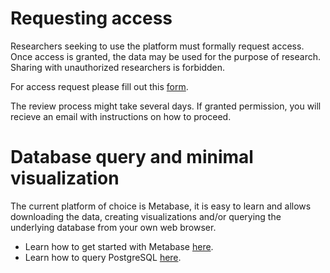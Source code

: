 # Requesting access
Researchers seeking to use the platform must formally request access.
Once access is granted, the data may be used for the purpose of research. Sharing with unauthorized researchers is forbidden. 

For access request please fill out this [form](https://forms.office.com/Pages/ResponsePage.aspx?id=TCxQ8S7uHEGXFchV9nU7hAQKhB82F6hLnhx2fW1b2JtUQ1lJUjg2TENOMjQ2WFVURjY1VU1WU1VSOC4u).

The review process might take several days. If granted permission, you will recieve an email with instructions on how to proceed.

# Database query and minimal visualization
The current platform of choice is Metabase, it is easy to learn and allows downloading the data, creating visualizations and/or querying the underlying database from your own web browser.

- Learn how to get started with Metabase  [here](https://www.metabase.com/docs/latest/getting-started.html).
- Learn how to query PostgreSQL [here](https://www.postgresqltutorial.com).
